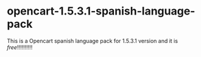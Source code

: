 opencart-1.5.3.1-spanish-language-pack
======================================

This is a Opencart spanish language pack for 1.5.3.1 version and it is *free*!!!!!!!!!!
